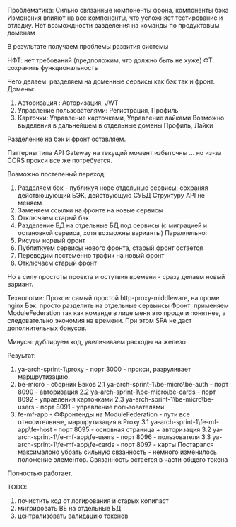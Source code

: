Проблематика: 
Сильно связанные компоненты фрона, компоненты бэка
Изменения влияют на все компоненты, что усложняет тестирование и отладку. 
Нет возмождности разделения на команды по продуктовым доменам

В результате получаем проблемы развития системы

НФТ: нет требований (предположим, что должно быть не хуже)
ФТ: сохранить функциональность



Чего делаем: разделяем на доменные сервисы как бэк так и фронт. 
Домены: 
1. Авторизация : Авторизация,  JWT
2. Управление пользователями: Регистрация, Профиль 
2. Карточки: Управление карточками, Управление лайками 
Возможно выделения в дальнейшем в отдельные домены Профиль, Лайки

Разделение на бэк и фронт оставляем.

Паттерны типа API Gateway на текущий момент избыточны ... но из-за CORS прокси все же потребуется.

Возможно постепеный переход:
1. Разделяем бэк - публикуя нове отдельные сервисы, сохраняя действющующий БЭК, действующую СУБД
Структуру API не меняем
2. Заменяем ссылки на фронте на новые сервисы
3. Отключаем cтарый бэк
4. Разделение БД на отдельные БД под сервисы (с миграцией и остановкой сервиса, хотя возможны варианты)
Параллельно:
1. Рисуем норвый фронт
2. Публиткуем сервисы нового фронта, старый фронт остается
3. Переводим постеменно трафик на новый фронт
4. Отключаем старый фронт

Но в силу простоты проекта и остутвия времени - сразу делаем новый вариант.


Технологии:
Прокси: самый простой http-proxy-middleware, на проме nginx
Бэк: просто разделить на отдельные сервыисы
Фронт: применяем ModuleFederation так как команде в лице меня это проще и понятнее, а следовательно экономия на времени. При этом SPA не даст дополнительных бонусов.

Минусы: дублируем код, увеличиваем расходы на железо



Резуьтат:

1. ya-arch-sprint-1\proxy - порт 3000 - прокси, разруливает маршрутизацию.
2. be-micro - сборник Бэков
    2.1 ya-arch-sprint-1\be-micro\be-auth - порт 8090  - авторизация 
    2.2 ya-arch-sprint-1\be-micro\be-cards - порт 8092 - управления карточками
    2.3 ya-arch-sprint-1\be-micro\be-users - порт 8091 - управление пользователями
3. fe-mf-app - ФФронтенды на ModuleFederation - пути все относительные, маршрутизация в Proxy
    3.1 ya-arch-sprint-1\fe-mf-app\fe-host - порт 8095 - основная страница + авторизация
    3.2 ya-arch-sprint-1\fe-mf-app\fe-users - порт 8096 - пользователи
    3.3 ya-arch-sprint-1\fe-mf-app\fe-cards - порт 8097 - карты
Постарался максималоно убрать сильную свзанность - немного изменилось положение элементов.
Связанность остается в части общего токена


Полностью работает.

TODO: 
1. почистить код от логирования и старых копипаст
2. мигрировать BE на отдельные БД
3. централизовать валидацию токенов

    



